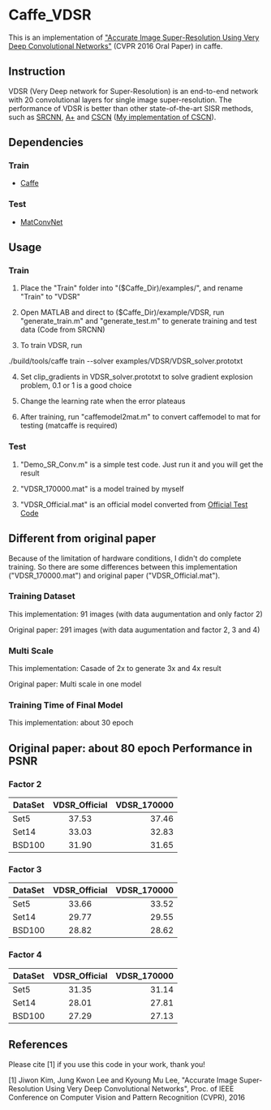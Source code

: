 Caffe_VDSR
==============
This is an implementation of ["Accurate Image Super-Resolution Using Very Deep Convolutional Networks"](http://cv.snu.ac.kr/research/VDSR/) (CVPR 2016 Oral Paper) in caffe.

Instruction
------- 
VDSR (Very Deep network for Super-Resolution) is an end-to-end network with 20 convolutional layers for single image super-resolution. The performance of VDSR is better than other state-of-the-art SISR methods, such as [SRCNN](http://mmlab.ie.cuhk.edu.hk/projects/SRCNN.html), [A+](http://www.vision.ee.ethz.ch/~timofter/ACCV2014_ID820_SUPPLEMENTARY/) and [CSCN](http://www.ifp.illinois.edu/~dingliu2/iccv15/) ([My implementation of CSCN](https://github.com/huangzehao/SCN_Matlab)).

Dependencies
------- 
### Train
- [Caffe](http://caffe.berkeleyvision.org/)

### Test
- [MatConvNet](http://www.vlfeat.org/matconvnet/)

Usage
------- 
### Train

1. Place the "Train" folder into "($Caffe_Dir)/examples/", and rename "Train" to "VDSR"

2. Open MATLAB and direct to ($Caffe_Dir)/example/VDSR, run 
"generate_train.m" and "generate_test.m" to generate training and test data (Code from SRCNN)

3. To train VDSR, run

./build/tools/caffe train --solver examples/VDSR/VDSR_solver.prototxt

4. Set clip_gradients in VDSR_solver.prototxt to solve gradient explosion problem, 0.1 or 1 is a good choice

5. Change the learning rate when the error plateaus

6. After training, run "caffemodel2mat.m" to convert caffemodel to mat for testing (matcaffe is required) 

### Test

1. "Demo_SR_Conv.m" is a simple test code. Just run it and you will get the result

2. "VDSR_170000.mat" is a model trained by myself

3. "VDSR_Official.mat" is an official model converted from [Official Test Code](http://cv.snu.ac.kr/research/VDSR/)


Different from original paper
------- 
Because of the limitation of hardware conditions, I didn't do complete training. So there are some differences between this implementation ("VDSR_170000.mat") and original paper ("VDSR_Official.mat").
### Training Dataset
This implementation: 91 images (with data augumentation and only factor 2) 

Original paper: 291 images (with data augumentation and factor 2, 3 and 4)
### Multi Scale
This implementation: Casade of 2x to generate 3x and 4x result

Original paper: Multi scale in one model
### Training Time of Final Model
This implementation: about 30 epoch

Original paper: about 80 epoch
Performance in PSNR
------- 
### Factor 2
| DataSet        | VDSR_Official          | VDSR_170000  |
| ------------- |:-------------:| -----:|
| Set5      | 37.53      | 37.46 |
| Set14     | 33.03      | 32.83|
| BSD100    | 31.90      | 31.65 |
### Factor 3
| DataSet        | VDSR_Official          | VDSR_170000  |
| ------------- |:-------------:| -----:|
| Set5      | 33.66      | 33.52 |
| Set14     | 29.77      | 29.55 |
| BSD100    | 28.82      | 28.62 |
### Factor 4
| DataSet        | VDSR_Official          | VDSR_170000  |
| ------------- |:-------------:| -----:|
| Set5      | 31.35      | 31.14 |
| Set14     | 28.01      | 27.81 |
| BSD100    | 27.29      | 27.13 |

References
------- 
Please cite [1] if you use this code in your work, thank you!

[1] Jiwon Kim, Jung Kwon Lee and Kyoung Mu Lee, "Accurate Image Super-Resolution Using Very Deep Convolutional Networks", Proc. of IEEE Conference on Computer Vision and Pattern Recognition (CVPR), 2016
